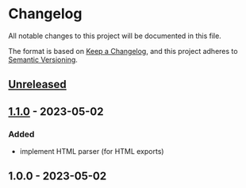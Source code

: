 # Changelog

All notable changes to this project will be documented in this file.

The format is based on [Keep a Changelog](https://keepachangelog.com/en/1.0.0/),
and this project adheres to [Semantic Versioning](https://semver.org/spec/v2.0.0.html).

## [Unreleased]


## [1.1.0] - 2023-05-02
### Added
- implement HTML parser (for HTML exports)


## 1.0.0 - 2023-05-02

[Unreleased]: https://github.com/BombenProdukt/package_slug/compare/1.1.0...HEAD
[1.1.0]: https://github.com/BombenProdukt/package_slug/compare/1.0.0...1.1.0
